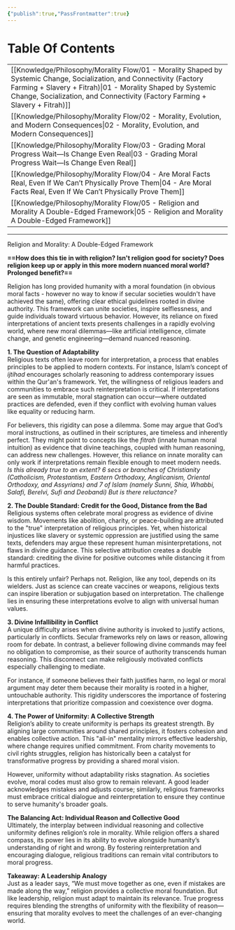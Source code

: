 ```yaml
---
{"publish":true,"PassFrontmatter":true}
---
```


# Table Of Contents
|                                                                                                                                                                                                                                                                        |
| ---------------------------------------------------------------------------------------------------------------------------------------------------------------------------------------------------------------------------------------------------------------------- |
| [[Knowledge/Philosophy/Morality Flow/01 - Morality Shaped by Systemic Change, Socialization, and Connectivity (Factory Farming + Slavery + Fitrah)\|01 - Morality Shaped by Systemic Change, Socialization, and Connectivity (Factory Farming + Slavery + Fitrah)]] |
| [[Knowledge/Philosophy/Morality Flow/02 - Morality, Evolution, and Modern Consequences\|02 - Morality, Evolution, and Modern Consequences]]                                                                                                                         |
| [[Knowledge/Philosophy/Morality Flow/03 - Grading Moral Progress Wait—Is Change Even Real\|03 - Grading Moral Progress Wait—Is Change Even Real]]                                                                                                                   |
| [[Knowledge/Philosophy/Morality Flow/04 - Are Moral Facts Real, Even If We Can’t Physically Prove Them\|04 - Are Moral Facts Real, Even If We Can’t Physically Prove Them]]                                                                                         |
| [[Knowledge/Philosophy/Morality Flow/05 - Religion and Morality A Double-Edged Framework\|05 - Religion and Morality A Double-Edged Framework]]                                                                                                                     |

---

Religion and Morality: A Double-Edged Framework

**==How does this tie in with religion? Isn't religion good for society? Does religion keep up or apply in this more modern nuanced moral world? Prolonged benefit?==**


Religion has long provided humanity with a moral foundation (in obvious moral facts - however no way to know if secular societies wouldn't have achieved the same), offering clear ethical guidelines rooted in divine authority. This framework can unite societies, inspire selflessness, and guide individuals toward virtuous behavior. However, its reliance on fixed interpretations of ancient texts presents challenges in a rapidly evolving world, where new moral dilemmas—like artificial intelligence, climate change, and genetic engineering—demand nuanced reasoning.

**1. The Question of Adaptability**  
Religious texts often leave room for interpretation, a process that enables principles to be applied to modern contexts. For instance, Islam’s concept of _ijtihad_ encourages scholarly reasoning to address contemporary issues within the Qur'an's framework. Yet, the willingness of religious leaders and communities to embrace such reinterpretation is critical. If interpretations are seen as immutable, moral stagnation can occur—where outdated practices are defended, even if they conflict with evolving human values like equality or reducing harm. 

For believers, this rigidity can pose a dilemma. Some may argue that God’s moral instructions, as outlined in their scriptures, are timeless and inherently perfect. They might point to concepts like the _fitrah_ (innate human moral intuition) as evidence that divine teachings, coupled with human reasoning, can address new challenges. However, this reliance on innate morality can only work if interpretations remain flexible enough to meet modern needs. *Is this already true to an extent? 6 secs or branches of Christianity (Catholicism, Protestantism, Eastern Orthodoxy, Anglicanism, Oriental Orthodoxy, and Assyrians) and 7 of Islam (namely Sunni, Shia, Whabbi, Salafi, Berelvi, Sufi and Deobandi) But is there reluctance?*

**2. The Double Standard: Credit for the Good, Distance from the Bad**  
Religious systems often celebrate moral progress as evidence of divine wisdom. Movements like abolition, charity, or peace-building are attributed to the "true" interpretation of religious principles. Yet, when historical injustices like slavery or systemic oppression are justified using the same texts, defenders may argue these represent human misinterpretations, not flaws in divine guidance. This selective attribution creates a double standard: crediting the divine for positive outcomes while distancing it from harmful practices. 

Is this entirely unfair? Perhaps not. Religion, like any tool, depends on its wielders. Just as science can create vaccines or weapons, religious texts can inspire liberation or subjugation based on interpretation. The challenge lies in ensuring these interpretations evolve to align with universal human values.

**3. Divine Infallibility in Conflict**  
A unique difficulty arises when divine authority is invoked to justify actions, particularly in conflicts. Secular frameworks rely on laws or reason, allowing room for debate. In contrast, a believer following divine commands may feel no obligation to compromise, as their source of authority transcends human reasoning. This disconnect can make religiously motivated conflicts especially challenging to mediate.

For instance, if someone believes their faith justifies harm, no legal or moral argument may deter them because their morality is rooted in a higher, untouchable authority. This rigidity underscores the importance of fostering interpretations that prioritize compassion and coexistence over dogma.

**4. The Power of Uniformity: A Collective Strength**  
Religion’s ability to create uniformity is perhaps its greatest strength. By aligning large communities around shared principles, it fosters cohesion and enables collective action. This "all-in" mentality mirrors effective leadership, where change requires unified commitment. From charity movements to civil rights struggles, religion has historically been a catalyst for transformative progress by providing a shared moral vision.

However, uniformity without adaptability risks stagnation. As societies evolve, moral codes must also grow to remain relevant. A good leader acknowledges mistakes and adjusts course; similarly, religious frameworks must embrace critical dialogue and reinterpretation to ensure they continue to serve humanity's broader goals.

**The Balancing Act: Individual Reason and Collective Good**  
Ultimately, the interplay between individual reasoning and collective uniformity defines religion’s role in morality. While religion offers a shared compass, its power lies in its ability to evolve alongside humanity’s understanding of right and wrong. By fostering reinterpretation and encouraging dialogue, religious traditions can remain vital contributors to moral progress.

**Takeaway: A Leadership Analogy**  
Just as a leader says, “We must move together as one, even if mistakes are made along the way,” religion provides a collective moral foundation. But like leadership, religion must adapt to maintain its relevance. True progress requires blending the strengths of uniformity with the flexibility of reason—ensuring that morality evolves to meet the challenges of an ever-changing world.